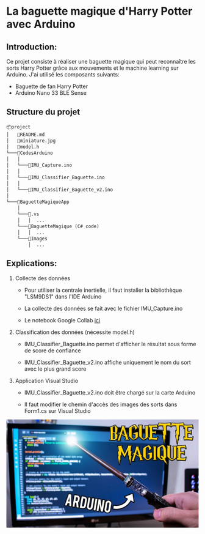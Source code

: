 
# __La baguette magique d'Harry Potter avec Arduino__

## Introduction: 
Ce projet consiste à réaliser une baguette magique qui peut reconnaître les sorts Harry Potter grâce aux mouvements et le machine learning sur Arduino. 
J'ai utilisé les composants suivants:

* Baguette de fan Harry Potter
* Arduino Nano 33 BLE Sense
## Structure du projet
```
📦project
│   📜README.md
│   📜miniature.jpg
│   📜model.h
└───📂CodesArduino
│   │
│   └───📜IMU_Capture.ino
│   │
│   └───📜IMU_Classifier_Baguette.ino
│   │
│   └───📜IMU_Classifier_Baguette_v2.ino
│  
└───📂BaguetteMagiqueApp
    │
    └───📂.vs
    │   │  ...
    └───📂BaguetteMagique (C# code)
    │   │  ...
    └───📂Images
        │  ...
```
## Explications:
1. Collecte des données
   * Pour utiliser la centrale inertielle, il faut installer la bibliothèque "LSM9DS1" dans l'IDE Arduino

   * La collecte des données se fait avec le fichier IMU_Capture.ino
  
   * Le notebook Google Collab [ici](https://colab.research.google.com/github/arduino/ArduinoTensorFlowLiteTutorials/blob/master/GestureToEmoji/arduino_tinyml_workshop.ipynb)


2. Classification des données (nécessite model.h)

   * IMU_Classifier_Baguette.ino permet d'afficher le résultat sous forme de score de confiance
  
   * IMU_Classifier_Baguette_v2.ino affiche uniquement le nom du sort avec le plus grand score

3. Application Visual Studio

   * IMU_Classifier_Baguette_v2.ino doit être chargé sur la carte Arduino
     
   * Il faut modifier le chemin d'accès des images des sorts dans Form1.cs sur Visual Studio


<span style="display:block;text-align:center">

[![](miniature.jpg#center)](https://youtu.be/yDwRiH3Mfek)

</span>

    
